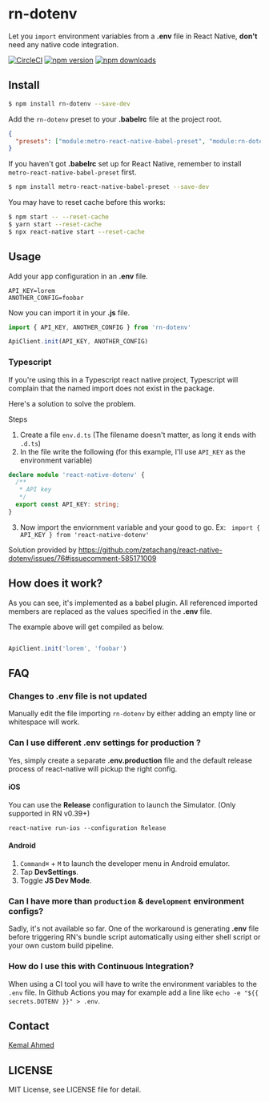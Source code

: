 # rn-dotenv

Let you `import` environment variables from a **.env** file in React Native, **don't** need any native code integration.

[![CircleCI](https://circleci.com/gh/goatandsheep/rn-dotenv.svg?style=svg)](https://circleci.com/gh/goatandsheep/rn-dotenv)
[![npm version](https://img.shields.io/npm/v/rn-dotenv.svg?style=flat-square)](https://www.npmjs.com/package/rn-dotenv)
[![npm downloads](https://img.shields.io/npm/dt/rn-dotenv.svg?style=flat-square)](https://www.npmjs.com/package/rn-dotenv)

## Install

```sh
$ npm install rn-dotenv --save-dev
```

Add the `rn-dotenv` preset to your **.babelrc** file at the project root.

```json
{
  "presets": ["module:metro-react-native-babel-preset", "module:rn-dotenv"]
}
```

If you haven't got **.babelrc** set up for React Native, remember to install `metro-react-native-babel-preset` first.

```sh
$ npm install metro-react-native-babel-preset --save-dev
```

You may have to reset cache before this works:

```sh
$ npm start -- --reset-cache
$ yarn start --reset-cache
$ npx react-native start --reset-cache
```

## Usage

Add your app configuration in an **.env** file.

```
API_KEY=lorem
ANOTHER_CONFIG=foobar
```

Now you can import it in your **.js** file.

```js
import { API_KEY, ANOTHER_CONFIG } from 'rn-dotenv'

ApiClient.init(API_KEY, ANOTHER_CONFIG)
```

### Typescript
If you're using this in a Typescript react native project, Typescript will complain that the named import does not exist in the package.

Here's a solution to solve the problem.

Steps
1. Create a file `env.d.ts` (The filename doesn't matter, as long it ends with `.d.ts`)
2. In the file write the following (for this example, I'll use `API_KEY` as the environment variable)
```ts
declare module 'react-native-dotenv' {
  /**
   * API key
   */
  export const API_KEY: string;
}

```
3. Now import the enviornment variable and your good to go. Ex: ` import { API_KEY } from 'react-native-dotenv'`

Solution provided by https://github.com/zetachang/react-native-dotenv/issues/76#issuecomment-585171009

## How does it work?

As you can see, it's implemented as a babel plugin. All referenced imported members are replaced as the values specified in the **.env** file.

The example above will get compiled as below.

```js

ApiClient.init('lorem', 'foobar')
```

## FAQ

### Changes to .env file is not updated

Manually edit the file importing `rn-dotenv` by either adding an empty line or whitespace will work.

### Can I use different **.env** settings for production ?

Yes, simply create a separate **.env.production** file and the default release process of react-native will pickup the right config.

#### iOS

You can use the **Release** configuration to launch the Simulator. (Only supported in RN v0.39+)

```
react-native run-ios --configuration Release
```
#### Android

1. `Command⌘` + `M` to launch the developer menu in Android emulator.
2. Tap **DevSettings**.
3. Toggle **JS Dev Mode**.

### Can I have more than `production` & `development` environment configs?

Sadly, it's not available so far. One of the workaround is generating **.env** file before triggering RN's bundle script automatically using either shell script or your own custom build pipeline.

### How do I use this with Continuous Integration?

When using a CI tool you will have to write the environment variables to the `.env` file. In Github Actions you may for example add a line like `echo -e "${{ secrets.DOTENV }}" > .env`.

## Contact

[Kemal Ahmed](http://github.com/goatandsheep)

## LICENSE

MIT License, see LICENSE file for detail.
